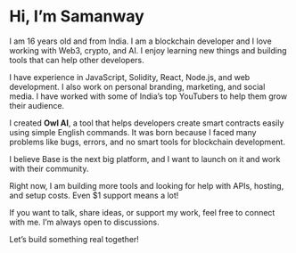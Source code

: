 # Hi, I’m Samanway

I am 16 years old and from India. I am a blockchain developer and I love working with Web3, crypto, and AI. I enjoy learning new things and building tools that can help other developers.

I have experience in JavaScript, Solidity, React, Node.js, and web development. I also work on personal branding, marketing, and social media. I have worked with some of India’s top YouTubers to help them grow their audience.

I created **Owl AI**, a tool that helps developers create smart contracts easily using simple English commands. It was born because I faced many problems like bugs, errors, and no smart tools for blockchain development.

I believe Base is the next big platform, and I want to launch on it and work with their community.

Right now, I am building more tools and looking for help with APIs, hosting, and setup costs. Even $1 support means a lot!

If you want to talk, share ideas, or support my work, feel free to connect with me. I’m always open to discussions.

Let’s build something real together!
